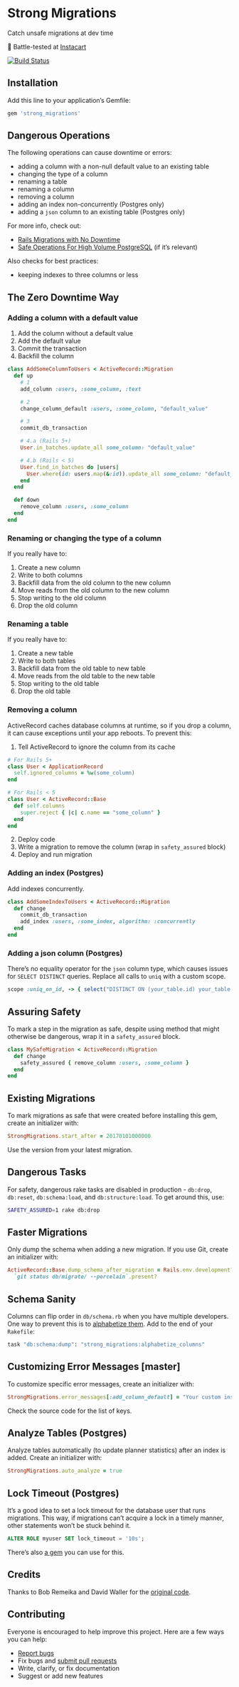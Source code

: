 # Strong Migrations

Catch unsafe migrations at dev time

:tangerine: Battle-tested at [Instacart](https://www.instacart.com/opensource)

[![Build Status](https://travis-ci.org/ankane/strong_migrations.svg?branch=master)](https://travis-ci.org/ankane/strong_migrations)

## Installation

Add this line to your application’s Gemfile:

```ruby
gem 'strong_migrations'
```

## Dangerous Operations

The following operations can cause downtime or errors:

- adding a column with a non-null default value to an existing table
- changing the type of a column
- renaming a table
- renaming a column
- removing a column
- adding an index non-concurrently (Postgres only)
- adding a `json` column to an existing table (Postgres only)

For more info, check out:

- [Rails Migrations with No Downtime](http://pedro.herokuapp.com/past/2011/7/13/rails_migrations_with_no_downtime/)
- [Safe Operations For High Volume PostgreSQL](https://www.braintreepayments.com/blog/safe-operations-for-high-volume-postgresql/) (if it’s relevant)

Also checks for best practices:

- keeping indexes to three columns or less

## The Zero Downtime Way

### Adding a column with a default value

1. Add the column without a default value
2. Add the default value
3. Commit the transaction
4. Backfill the column

```ruby
class AddSomeColumnToUsers < ActiveRecord::Migration
  def up
    # 1
    add_column :users, :some_column, :text

    # 2
    change_column_default :users, :some_column, "default_value"

    # 3
    commit_db_transaction

    # 4.a (Rails 5+)
    User.in_batches.update_all some_column: "default_value"

    # 4.b (Rails < 5)
    User.find_in_batches do |users|
      User.where(id: users.map(&:id)).update_all some_column: "default_value"
    end
  end

  def down
    remove_column :users, :some_column
  end
end
```

### Renaming or changing the type of a column

If you really have to:

1. Create a new column
2. Write to both columns
3. Backfill data from the old column to the new column
4. Move reads from the old column to the new column
5. Stop writing to the old column
6. Drop the old column

### Renaming a table

If you really have to:

1. Create a new table
2. Write to both tables
3. Backfill data from the old table to new table
4. Move reads from the old table to the new table
5. Stop writing to the old table
6. Drop the old table

### Removing a column

ActiveRecord caches database columns at runtime, so if you drop a column, it can cause exceptions until your app reboots. To prevent this:

1. Tell ActiveRecord to ignore the column from its cache

  ```ruby
  # For Rails 5+
  class User < ApplicationRecord
    self.ignored_columns = %w(some_column)
  end

  # For Rails < 5
  class User < ActiveRecord::Base
    def self.columns
      super.reject { |c| c.name == "some_column" }
    end
  end
  ```

2. Deploy code
3. Write a migration to remove the column (wrap in `safety_assured` block)
4. Deploy and run migration

### Adding an index (Postgres)

Add indexes concurrently.

```ruby
class AddSomeIndexToUsers < ActiveRecord::Migration
  def change
    commit_db_transaction
    add_index :users, :some_index, algorithm: :concurrently
  end
end
```

### Adding a json column (Postgres)

There’s no equality operator for the `json` column type, which causes issues for `SELECT DISTINCT` queries. Replace all calls to `uniq` with a custom scope.

```ruby
scope :uniq_on_id, -> { select("DISTINCT ON (your_table.id) your_table.*") }
```

## Assuring Safety

To mark a step in the migration as safe, despite using method that might otherwise be dangerous, wrap it in a `safety_assured` block.

```ruby
class MySafeMigration < ActiveRecord::Migration
  def change
    safety_assured { remove_column :users, :some_column }
  end
end
```

## Existing Migrations

To mark migrations as safe that were created before installing this gem, create an initializer with:

```ruby
StrongMigrations.start_after = 20170101000000
```

Use the version from your latest migration.

## Dangerous Tasks

For safety, dangerous rake tasks are disabled in production - `db:drop`, `db:reset`, `db:schema:load`, and `db:structure:load`. To get around this, use:

```sh
SAFETY_ASSURED=1 rake db:drop
```

## Faster Migrations

Only dump the schema when adding a new migration. If you use Git, create an initializer with:

```ruby
ActiveRecord::Base.dump_schema_after_migration = Rails.env.development? &&
  `git status db/migrate/ --porcelain`.present?
```

## Schema Sanity

Columns can flip order in `db/schema.rb` when you have multiple developers. One way to prevent this is to [alphabetize them](https://www.pgrs.net/2008/03/13/alphabetize-schema-rb-columns/). Add to the end of your `Rakefile`:

```ruby
task "db:schema:dump": "strong_migrations:alphabetize_columns"
```

## Customizing Error Messages [master]

To customize specific error messages, create an initializer with:

```ruby
StrongMigrations.error_messages[:add_column_default] = "Your custom instructions"
```

Check the source code for the list of keys.

## Analyze Tables (Postgres)

Analyze tables automatically (to update planner statistics) after an index is added. Create an initializer with:

```ruby
StrongMigrations.auto_analyze = true
```

## Lock Timeout (Postgres)

It’s a good idea to set a lock timeout for the database user that runs migrations. This way, if migrations can’t acquire a lock in a timely manner, other statements won’t be stuck behind it.

```sql
ALTER ROLE myuser SET lock_timeout = '10s';
```

There’s also [a gem](https://github.com/gocardless/activerecord-safer_migrations) you can use for this.

## Credits

Thanks to Bob Remeika and David Waller for the [original code](https://github.com/foobarfighter/safe-migrations).

## Contributing

Everyone is encouraged to help improve this project. Here are a few ways you can help:

- [Report bugs](https://github.com/ankane/strong_migrations/issues)
- Fix bugs and [submit pull requests](https://github.com/ankane/strong_migrations/pulls)
- Write, clarify, or fix documentation
- Suggest or add new features
